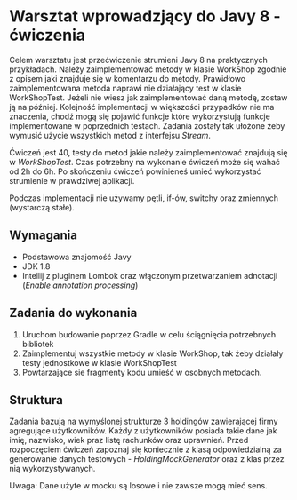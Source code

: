 # Warsztat wprowadzjący do Javy 8 - ćwiczenia
Celem warsztatu jest przećwiczenie strumieni Javy 8 na praktycznych przykładach. Należy zaimplementować metody w klasie WorkShop zgodnie 
z opisem jaki znajduje się w komentarzu do metody. Prawidłowo zaimplementowana metoda naprawi nie działający test w klasie WorkShopTest.
Jeżeli nie wiesz jak zaimplementować daną metodę, zostaw ją na później. Kolejność implementacji w większości przypadków nie ma znaczenia, chodź 
mogą się pojawić funkcje które wykorzystują funkcje implementowane w poprzednich testach. Zadania zostały tak ułożone żeby wymusić użycie 
wszystkich metod z interfejsu _Stream_. 

Ćwiczeń jest 40, testy do metod jakie należy zaimplementować znajdują się w _WorkShopTest_. Czas potrzebny na wykonanie ćwiczeń może się 
wahać od 2h do 6h. Po skończeniu ćwiczeń powinieneś umieć wykorzystać strumienie w prawdziwej aplikacji.

Podczas implementacji nie używamy pętli, if-ów, switchy oraz zmiennych (wystarczą stałe). 

## Wymagania
  - Podstawowa znajomość Javy 
  - JDK 1.8
  - Intellij z pluginem Lombok oraz włączonym przetwarzaniem adnotacji (_Enable annotation processing_)
  
## Zadania do wykonania

  1. Uruchom budowanie poprzez Gradle w celu ściągnięcia potrzebnych bibliotek
  1. Zaimplementuj wszystkie metody w klasie WorkShop, tak żeby działały testy jednostkowe w klasie 
  WorkShopTest
  1. Powtarzające sie fragmenty kodu umieść w osobnych metodach. 
  
## Struktura
Zadania bazują na wymyślonej strukturze 3 holdingów zawierającej firmy agregujące użytkowników. Każdy z użytkowników posiada takie dane
jak imię, nazwisko, wiek praz listę rachunków oraz uprawnień. Przed rozpoczęciem ćwiczeń zapoznaj się koniecznie z klasą odpowiedzialną
za generowanie danych testowych - _HoldingMockGenerator_ oraz z klas przez nią wykorzystywanych. 

Uwaga: Dane użyte w mocku są losowe i nie zawsze mogą mieć sens. 